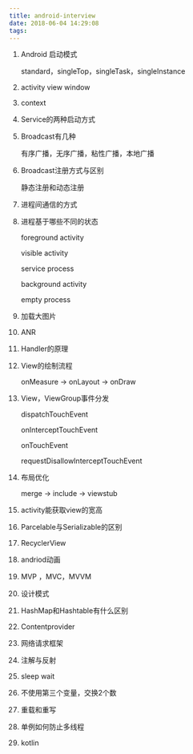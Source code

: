 ```yaml
---
title: android-interview
date: 2018-06-04 14:29:08
tags: 
---
```


1. Android 启动模式

   standard，singleTop，singleTask，singleInstance

2. activity view window

3. context

4. Service的两种启动方式

5. Broadcast有几种

   有序广播，无序广播，粘性广播，本地广播

6. Broadcast注册方式与区别

   静态注册和动态注册

7. 进程间通信的方式

8. 进程基于哪些不同的状态

   foreground activity

   visible activity

   service process

   background activity

   empty process

9. 加载大图片

10. ANR

11. Handler的原理

12. View的绘制流程

    onMeasure -> onLayout -> onDraw

13. View，ViewGroup事件分发

    dispatchTouchEvent

    onInterceptTouchEvent

    onTouchEvent

    requestDisallowInterceptTouchEvent

14. 布局优化

    merge -> include -> viewstub

15. activity能获取view的宽高

16. Parcelable与Serializable的区别

17. RecyclerView

18. andriod动画

19. MVP ，MVC，MVVM

20. 设计模式

21. HashMap和Hashtable有什么区别

22. Contentprovider

23. 网络请求框架

24. 注解与反射

25. sleep wait

26. 不使用第三个变量，交换2个数

27. 重载和重写

28. 单例如何防止多线程

29. kotlin